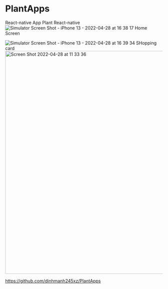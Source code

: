 # PlantApps
React-native
App Plant React-native 
![Simulator Screen Shot - iPhone 13 - 2022-04-28 at 16 38 17](https://user-images.githubusercontent.com/61041412/165724518-6db379b4-98c7-4f40-80a4-16e469ddb240.png)
Home Screen

![Simulator Screen Shot - iPhone 13 - 2022-04-28 at 16 39 34](https://user-images.githubusercontent.com/61041412/165724619-4dca453a-65aa-400f-ba72-96e52bcd2b44.png)
SHopping card
<img width="712" alt="Screen Shot 2022-04-28 at 11 33 36" src="https://user-images.githubusercontent.com/61041412/165724748-f72708b5-9d0e-44f2-b38c-dbcda908dfa3.png">


https://github.com/dinhmanh245xz/PlantApps
